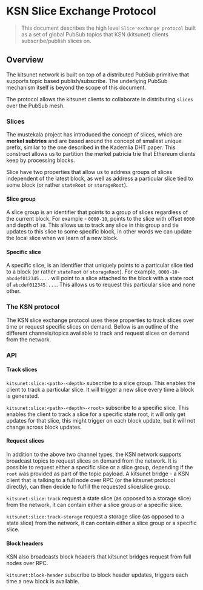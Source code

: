 # KSN Slice Exchange Protocol
> This document describes the high level `Slice exchange protocol` built as a set of global PubSub topics that KSN (kitsunet) clients subscribe/publish slices on.

## Overview

The kitsunet network is built on top of a distributed PubSub primitive that supports topic based publish/subscribe. The underlying PubSub mechanism itself is beyond the scope of this document. 

The protocol allows the kitsunet clients to collaborate in distributing `slices` over the PubSub mesh.

### Slices

The mustekala project has introduced the concept of slices, which are **merkel subtries** and are based around the concept of smallest unique prefix, similar to the one described in the Kademlia DHT paper. This construct allows us to partition the merkel patricia trie that Ethereum clients keep by processing blocks.

Slice have two properties that allow us to address groups of slices independent of the latest block, as well as address a particular slice tied to some block (or rather `stateRoot` or `storageRoot`). 

#### Slice group

A slice group is an identifier that points to a group of slices regardless of the current block. For example - `0000-10`, points to the slice with offset `0000` and depth of `10`. This allows us to track any slice in this group and tie updates to this slice to some specific block, in other words we can update the local slice when we learn of a new block.

#### Specific slice

A specific slice, is an identifier that uniquely points to a particular slice tied to a block (or rather `stateRoot` or `storageRoot`). For example, `0000-10-abcdef012345....` will point to a slice attached to the block with a state root of `abcdef012345....`. This allows us to request this particular slice and none other.

### The KSN protocol

The KSN slice exchange protocol uses these properties to track slices over time or request specific slices on demand. Bellow is an outline of the different channels/topics available to track and request slices on demand from the network.

### API

#### Track slices

`kitsunet:slice:<path>-<depth>` subscribe to a slice group. This enables the client to track a particular slice. It will trigger a new slice every time a block is generated.

`kitsunet:slice:<path>-<depth>-<root>` subscribe to a specific slice. This enables the client to track a slice for a specific state root, it will only get updates for that slice, this might trigger on each block update, but it will not change across block updates.

#### Request slices

In addition to the above two channel types, the KSN network supports broadcast topics to request slices on demand from the network. It is possible to request either a specific slice or a slice group, depending if the `root` was provided as part of the topic payload. A kitsunet bridge - a KSN client that is talking to a full node over RPC (or the kitsunet protocol directly), can then decide to fulfill the requested slice/slice group.

`kitsunet:slice:track` request a state slice (as opposed to a storage slice) from the network, it can contain either a slice group or a specific slice.  

`kitsunet:slice:track-storage` request a storage slice (as opposed to a state slice) from the network, it can contain either a slice group or a specific slice. 

#### Block headers

KSN also broadcasts block headers that kitsunet bridges request from full nodes over RPC.

`kitsunet:block-header` subscribe to block header updates, triggers each time a new block is available.
